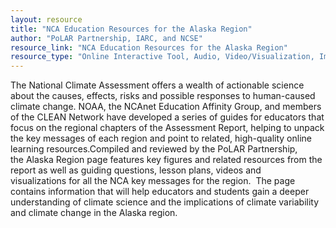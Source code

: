 ```yaml
---
layout: resource
title: "NCA Education Resources for the Alaska Region"
author: "PoLAR Partnership, IARC, and NCSE"
resource_link: "NCA Education Resources for the Alaska Region"
resource_type: "Online Interactive Tool, Audio, Video/Visualization, Images, Curriculum, Website, Data"
---
```


The National Climate Assessment offers a wealth of actionable science about the causes, effects, risks and possible responses to human-caused climate change. NOAA, the NCAnet Education Affinity Group, and members of the CLEAN Network have developed a series of guides for educators that focus on the regional chapters of the Assessment Report, helping to unpack the key messages of each region and point to related, high-quality online learning resources.Compiled and reviewed by the PoLAR Partnership, the Alaska Region page features key figures and related resources from the report as well as guiding questions, lesson plans, videos and visualizations for all the NCA key messages for the region.  The page contains information that will help educators and students gain a deeper understanding of climate science and the implications of climate variability and climate change in the Alaska region.